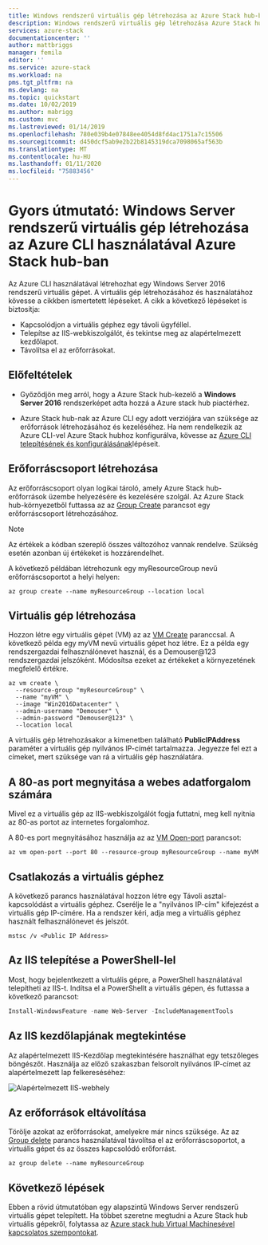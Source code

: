 ```yaml
---
title: Windows rendszerű virtuális gép létrehozása az Azure Stack hub-ban az Azure CLI használatával | Microsoft Docs
description: Windows rendszerű virtuális gép létrehozása Azure Stack hub-ban az Azure CLI használatával
services: azure-stack
documentationcenter: ''
author: mattbriggs
manager: femila
editor: ''
ms.service: azure-stack
ms.workload: na
pms.tgt_pltfrm: na
ms.devlang: na
ms.topic: quickstart
ms.date: 10/02/2019
ms.author: mabrigg
ms.custom: mvc
ms.lastreviewed: 01/14/2019
ms.openlocfilehash: 780e039b4e07848ee4054d8fd4ac1751a7c15506
ms.sourcegitcommit: d450dcf5ab9e2b22b8145319dca7098065af563b
ms.translationtype: MT
ms.contentlocale: hu-HU
ms.lasthandoff: 01/11/2020
ms.locfileid: "75883456"
---
```

# <a name="quickstart-create-a-windows-server-virtual-machine-using-azure-cli-in-azure-stack-hub"></a>Gyors útmutató: Windows Server rendszerű virtuális gép létrehozása az Azure CLI használatával Azure Stack hub-ban

Az Azure CLI használatával létrehozhat egy Windows Server 2016 rendszerű virtuális gépet. A virtuális gép létrehozásához és használatához kövesse a cikkben ismertetett lépéseket. A cikk a következő lépéseket is biztosítja:

* Kapcsolódjon a virtuális géphez egy távoli ügyféllel.
* Telepítse az IIS-webkiszolgálót, és tekintse meg az alapértelmezett kezdőlapot.
* Távolítsa el az erőforrásokat.

## <a name="prerequisites"></a>Előfeltételek

* Győződjön meg arról, hogy a Azure Stack hub-kezelő a **Windows Server 2016** rendszerképet adta hozzá a Azure stack hub piactérhez.

* Azure Stack hub-nak az Azure CLI egy adott verziójára van szüksége az erőforrások létrehozásához és kezeléséhez. Ha nem rendelkezik az Azure CLI-vel Azure Stack hubhoz konfigurálva, kövesse az [Azure CLI telepítésének és konfigurálásának](azure-stack-version-profiles-azurecli2.md)lépéseit.

## <a name="create-a-resource-group"></a>Erőforráscsoport létrehozása

Az erőforráscsoport olyan logikai tároló, amely Azure Stack hub-erőforrások üzembe helyezésére és kezelésére szolgál. Az Azure Stack hub-környezetből futtassa az az [Group Create](/cli/azure/group#az-group-create) parancsot egy erőforráscsoport létrehozásához.

> [!NOTE]
>  Az értékek a kódban szereplő összes változóhoz vannak rendelve. Szükség esetén azonban új értékeket is hozzárendelhet.

A következő példában létrehozunk egy myResourceGroup nevű erőforráscsoportot a helyi helyen:

```cli
az group create --name myResourceGroup --location local
```

## <a name="create-a-virtual-machine"></a>Virtuális gép létrehozása

Hozzon létre egy virtuális gépet (VM) az az [VM Create](/cli/azure/vm#az-vm-create) paranccsal. A következő példa egy myVM nevű virtuális gépet hoz létre. Ez a példa egy rendszergazdai felhasználónevet használ, és a Demouser@123 rendszergazdai jelszóként. Módosítsa ezeket az értékeket a környezetének megfelelő értékre.

```cli
az vm create \
  --resource-group "myResourceGroup" \
  --name "myVM" \
  --image "Win2016Datacenter" \
  --admin-username "Demouser" \
  --admin-password "Demouser@123" \
  --location local
```

A virtuális gép létrehozásakor a kimenetben található **PublicIPAddress** paraméter a virtuális gép nyilvános IP-címét tartalmazza. Jegyezze fel ezt a címeket, mert szüksége van rá a virtuális gép használatára.

## <a name="open-port-80-for-web-traffic"></a>A 80-as port megnyitása a webes adatforgalom számára

Mivel ez a virtuális gép az IIS-webkiszolgálót fogja futtatni, meg kell nyitnia az 80-as portot az internetes forgalomhoz.

A 80-es port megnyitásához használja az az [VM Open-port](/cli/azure/vm) parancsot:

```cli
az vm open-port --port 80 --resource-group myResourceGroup --name myVM
```

## <a name="connect-to-the-virtual-machine"></a>Csatlakozás a virtuális géphez

A következő parancs használatával hozzon létre egy Távoli asztal-kapcsolódást a virtuális géphez. Cserélje le a "nyilvános IP-cím" kifejezést a virtuális gép IP-címére. Ha a rendszer kéri, adja meg a virtuális géphez használt felhasználónevet és jelszót.

```
mstsc /v <Public IP Address>
```

## <a name="install-iis-using-powershell"></a>Az IIS telepítése a PowerShell-lel

Most, hogy bejelentkezett a virtuális gépre, a PowerShell használatával telepítheti az IIS-t. Indítsa el a PowerShellt a virtuális gépen, és futtassa a következő parancsot:

```powershell
Install-WindowsFeature -name Web-Server -IncludeManagementTools
```

## <a name="view-the-iis-welcome-page"></a>Az IIS kezdőlapjának megtekintése

Az alapértelmezett IIS-Kezdőlap megtekintésére használhat egy tetszőleges böngészőt. Használja az előző szakaszban felsorolt nyilvános IP-címet az alapértelmezett lap felkereséséhez:

![Alapértelmezett IIS-webhely](./media/azure-stack-quick-create-vm-windows-cli/default-iis-website.png)

## <a name="clean-up-resources"></a>Az erőforrások eltávolítása

Törölje azokat az erőforrásokat, amelyekre már nincs szüksége. Az az [Group delete](/cli/azure/group#az-group-delete) parancs használatával távolítsa el az erőforráscsoportot, a virtuális gépet és az összes kapcsolódó erőforrást.

```cli
az group delete --name myResourceGroup
```

## <a name="next-steps"></a>Következő lépések

Ebben a rövid útmutatóban egy alapszintű Windows Server rendszerű virtuális gépet telepített. Ha többet szeretne megtudni a Azure Stack hub virtuális gépekről, folytassa az [Azure stack hub Virtual Machinesével kapcsolatos szempontokat](azure-stack-vm-considerations.md).
